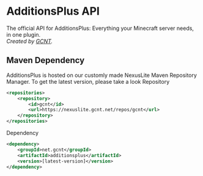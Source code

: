 # AdditionsPlus API
The official API for AdditionsPlus: Everything your Minecraft server needs, in one plugin.  
_Created by [GCNT](https://www.gcnt.net/)._

## Maven Dependency
AdditionsPlus is hosted on our customly made NexusLite Maven Repository Manager. To get the latest version, please take a look 
Repository
```xml
<repositories>
    <repository>
        <id>gcnt</id>
        <url>https://nexuslite.gcnt.net/repos/gcnt</url>
    </repository>
</repositories>
```
Dependency
```xml
<dependency>
    <groupId>net.gcnt</groupId>
    <artifactId>additionsplus</artifactId>
    <version>[latest-version]</version>
</dependency>
```
